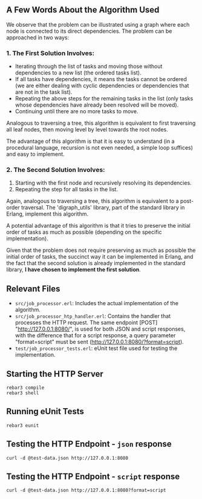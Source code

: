 ## A Few Words About the Algorithm Used

We observe that the problem can be illustrated using a graph where each node is connected to its direct dependencies. The problem can be approached in two ways:

### 1. The First Solution Involves:

   * Iterating through the list of tasks and moving those without dependencies to a new list (the ordered tasks list).
   * If all tasks have dependencies, it means the tasks cannot be ordered (we are either dealing with cyclic dependencies or dependencies that are not in the task list).
   * Repeating the above steps for the remaining tasks in the list (only tasks whose dependencies have already been resolved will be moved).
   * Continuing until there are no more tasks to move.

   Analogous to traversing a tree, this algorithm is equivalent to first traversing all leaf nodes, then moving level by level towards the root nodes. 

   The advantage of this algorithm is that it is easy to understand (in a procedural language, recursion is not even needed, a simple loop suffices) and easy to implement.

### 2. The Second Solution Involves:

   1. Starting with the first node and recursively resolving its dependencies.
   2. Repeating the step for all tasks in the list. 
     
   Again, analogous to traversing a tree, this algorithm is equivalent to a post-order traversal. The 'digraph_utils' library, part of the standard library in Erlang, implement this algorithm.
   
   A potential advantage of this algorithm is that it tries to preserve the initial order of tasks as much as possible (depending on the specific implementation).

Given that the problem does not require preserving as much as possible the initial order of tasks, the succinct way it can be implemented in Erlang, and the fact that the second solution is already implemented in the standard library, **I have chosen to implement the first solution**.


## Relevant Files

* `src/job_processor.erl`: Includes the actual implementation of the algorithm. 
* `src/job_processor_htp_handler.erl`: Contains the handler that processes the HTTP request. The same endpoint [POST] "http://127.0.0.1:8080/", is used for both JSON and script responses, with the difference that for a script response, a query parameter "format=script" must be sent (http://127.0.0.1:8080/?format=script). 
* `test/job_processor_tests.erl`: eUnit test file used for testing the implementation.


## Starting the HTTP Server

```shell
rebar3 compile
rebar3 shell
```


## Running eUnit Tests

```shell
rebar3 eunit
```


## Testing the HTTP Endpoint - `json` response

```shell
curl -d @test-data.json http://127.0.0.1:8080
```

## Testing the HTTP Endpoint - `script` response

```shell
curl -d @test-data.json http://127.0.0.1:8080?format=script
```